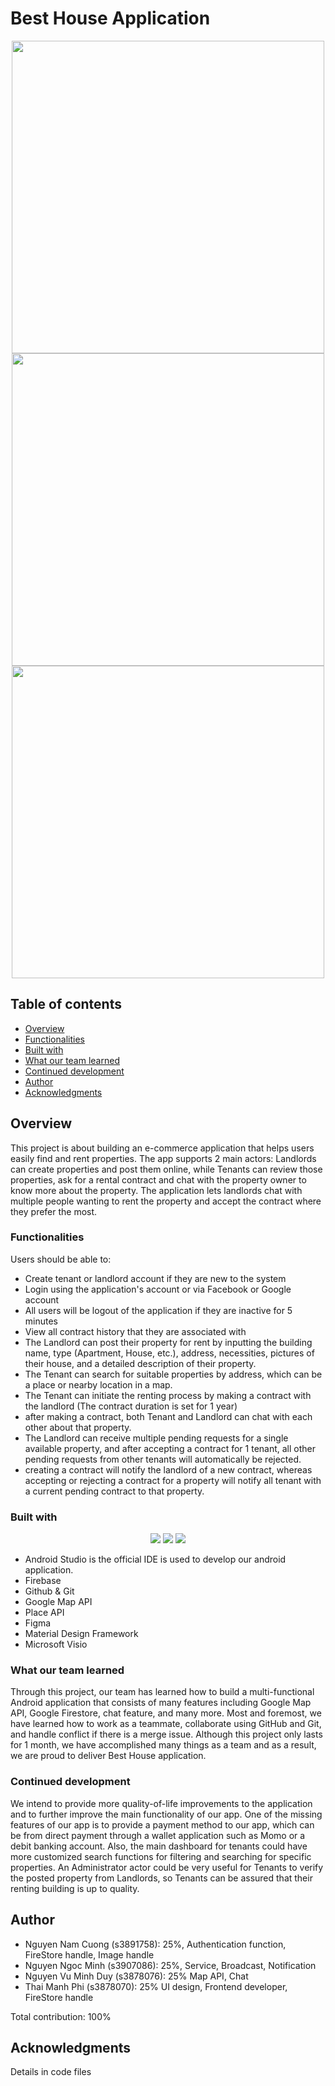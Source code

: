 # Best House Application

<p align="center">
  <img height=500 src="https://user-images.githubusercontent.com/71892904/215958698-a4cc8cbe-97f8-492d-bc68-3b73fa2ff820.png"/>
  
  <img height=500 src="https://user-images.githubusercontent.com/71892904/215959761-b5db94d4-3f34-49df-ba2b-9f51b9ebb639.png"/>
  
  <img height=500 src="https://user-images.githubusercontent.com/71892904/215960228-2474fd07-2e9a-48bb-a540-a34ab152beec.png"/>

</p>

## Table of contents

- [Overview](#overview)
- [Functionalities](#Functionalities)
- [Built with](#built-with)
- [What our team learned](#what-our-team-learned)
- [Continued development](#continued-development)
- [Author](#author)
- [Acknowledgments](#acknowledgments)


## Overview

This project is about building an e-commerce application that helps users easily find and rent properties. The app supports 2 main actors: Landlords can create properties and post them online, while Tenants can review those properties, ask for a rental contract and chat with the property owner to know more about the property. The application lets landlords chat with multiple people wanting to rent the property and accept the contract where they prefer the most.

### Functionalities

Users should be able to:
- Create tenant or landlord account if they are new to the system
- Login using the application's account or via Facebook or Google account
- All users will be logout of the application if they are inactive for 5 minutes
- View all contract history that they are associated with
- The Landlord can post their property for rent by inputting the building name, type (Apartment, House, etc.), address, necessities, pictures of their house, and a detailed description of their property.
- The Tenant can search for suitable properties by address, which can be a place or nearby location in a map.
- The Tenant can initiate the renting process by making a contract with the landlord (The contract duration is set for 1 year)
- after making a contract, both Tenant and Landlord can chat with each other about that property.
- The Landlord can receive multiple pending requests for a single available property, and after accepting a contract for 1 tenant, all other pending requests from other tenants will automatically be rejected.
- creating a contract will notify the landlord of a new contract, whereas accepting or rejecting a contract for a property will notify all tenant with a current pending contract to that property.

### Built with

<p align="center">
  <img src="https://skillicons.dev/icons?i=androidstudio" />
  <img src="https://skillicons.dev/icons?i=firebase">
  <img src="https://skillicons.dev/icons?i=figma">
</p>

- Android Studio is the official IDE is used to develop our android application.
- Firebase
- Github & Git
- Google Map API
- Place API
- Figma
- Material Design Framework
- Microsoft Visio

### What our team learned
Through this project, our team has learned how to build a multi-functional Android application that consists of many features including Google Map API, Google Firestore, chat feature, and many more. Most and foremost, we have learned how to work as a teammate, collaborate using GitHub and Git, and handle conflict if there is a merge issue. Although this project only lasts for 1 month, we have accomplished many things as a team and as a result, we are proud to deliver Best House application.

### Continued development
We intend to provide more quality-of-life improvements to the application and to further improve the main functionality of our app. One of the missing features of our app is to provide a payment method to our app, which can be from direct payment through a wallet application such as Momo or a debit banking account. Also, the main dashboard for tenants could have more customized search functions for filtering and searching for specific properties. An Administrator actor could be very useful for Tenants to verify the posted property from Landlords, so Tenants can be assured that their renting building is up to quality.


## Author
- Nguyen Nam Cuong (s3891758): 25%, Authentication function, FireStore handle, Image handle
- Nguyen Ngoc Minh (s3907086): 25%, Service, Broadcast, Notification
- Nguyen Vu Minh Duy (s3878076): 25% Map API, Chat
- Thai Manh Phi (s3878070): 25% UI design, Frontend developer, FireStore handle

Total contribution: 100%

## Acknowledgments
Details in code files
